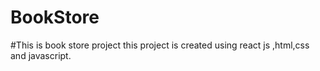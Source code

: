# BookStore
#This is book store project this project is created using react js ,html,css and javascript.
